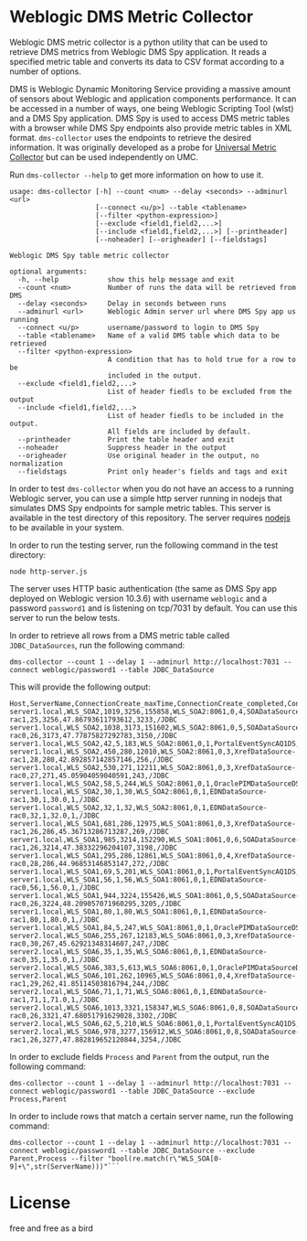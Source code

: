 # Weblogic DMS Metric Collector

Weblogic DMS metric collector is a python utility that can be used to retrieve DMS metrics from Weblogic DMS Spy application. 
It reads a specified metric table and converts its data to CSV format according to a number of options. 

DMS is Weblogic Dynamic Monitoring Service providing a massive amount of sensors about Weblogic and application components performance.
It can be accessed in a number of ways, one being Weblogic Scripting Tool (wlst) and a DMS Spy application. DMS Spy is used to access DMS metric tables with a browser while DMS Spy endpoints also provide metric tables in XML format. ```dms-collector``` uses 
the endpoints to retrieve the desired information. It was originally developed as a probe for [Universal Metric Collector](https://github.com/rstyczynski/umc) but can be used independently on UMC.

Run ```dms-collector --help``` to get more information on how to use it. 

```
usage: dms-collector [-h] --count <num> --delay <seconds> --adminurl <url>
                     [--connect <u/p>] --table <tablename>
                     [--filter <python-expression>]
                     [--exclude <field1,field2,...>]
                     [--include <field1,field2,...>] [--printheader]
                     [--noheader] [--origheader] [--fieldstags]

Weblogic DMS Spy table metric collector

optional arguments:
  -h, --help            show this help message and exit
  --count <num>         Number of runs the data will be retrieved from DMS
  --delay <seconds>     Delay in seconds between runs
  --adminurl <url>      Weblogic Admin server url where DMS Spy app us running
  --connect <u/p>       username/password to login to DMS Spy
  --table <tablename>   Name of a valid DMS table which data to be retrieved
  --filter <python-expression>
                        A condition that has to hold true for a row to be
                        included in the output.
  --exclude <field1,field2,...>
                        List of header fiedls to be excluded from the output
  --include <field1,field2,...>
                        List of header fiedls to be included in the output.
                        All fields are included by default.
  --printheader         Print the table header and exit
  --noheader            Suppress header in the output
  --origheader          Use original header in the output, no normalization
  --fieldstags          Print only header's fields and tags and exit
```

In order to test ```dms-collector``` when you do not have an access to a running Weblogic server, you can use
a simple http server running in nodejs that simulates DMS Spy endpoints for sample metric tables. 
This server is available in the test directory of this repository. The server requires [nodejs](https://nodejs.org/en/) to be available in your system. 

In order to run the testing server, run the following command in the test directory:

```
node http-server.js 
```

The server uses HTTP basic authentication (the same as DMS Spy app deployed on Weblogic version 10.3.6) with username ```weblogic``` and a password ```password1``` and is listening on tcp/7031 by default. You can use this server to run the below tests.

In order to retrieve all rows from a DMS metric table called ```JDBC_DataSources```, run the following command:

```
dms-collector --count 1 --delay 1 --adminurl http://localhost:7031 --connect weblogic/password1 --table JDBC_DataSource
```
This will provide the following output:

```
Host,ServerName,ConnectionCreate_maxTime,ConnectionCreate_completed,ConnectionCreate_time,Process,ConnectionCreate_active,ConnectionCreate_maxActive,Name,ConnectionCreate_minTime,ConnectionOpenCount_count,ConnectionCreate_avg,ConnectionCloseCount_count,Parent
server1.local,WLS_SOA2,1019,3256,155858,WLS_SOA2:8061,0,4,SOADataSource-rac1,25,3256,47.86793611793612,3233,/JDBC
server1.local,WLS_SOA2,1038,3173,151602,WLS_SOA2:8061,0,5,SOADataSource-rac0,26,3173,47.77875827292783,3150,/JDBC
server1.local,WLS_SOA2,42,5,183,WLS_SOA2:8061,0,1,PortalEventSyncAQ1DS,33,5,36.6,0,/JDBC
server1.local,WLS_SOA2,450,280,12010,WLS_SOA2:8061,0,3,XrefDataSource-rac1,28,280,42.892857142857146,256,/JDBC
server1.local,WLS_SOA2,530,271,12211,WLS_SOA2:8061,0,3,XrefDataSource-rac0,27,271,45.05904059040591,243,/JDBC
server1.local,WLS_SOA2,58,5,244,WLS_SOA2:8061,0,1,OraclePIMDataSourceDS,40,5,48.8,0,/JDBC
server1.local,WLS_SOA2,30,1,30,WLS_SOA2:8061,0,1,EDNDataSource-rac1,30,1,30.0,1,/JDBC
server1.local,WLS_SOA2,32,1,32,WLS_SOA2:8061,0,1,EDNDataSource-rac0,32,1,32.0,1,/JDBC
server1.local,WLS_SOA1,681,286,12975,WLS_SOA1:8061,0,3,XrefDataSource-rac1,26,286,45.36713286713287,269,/JDBC
server1.local,WLS_SOA1,985,3214,152290,WLS_SOA1:8061,0,6,SOADataSource-rac1,26,3214,47.38332296204107,3198,/JDBC
server1.local,WLS_SOA1,295,286,12861,WLS_SOA1:8061,0,4,XrefDataSource-rac0,28,286,44.96853146853147,272,/JDBC
server1.local,WLS_SOA1,69,5,201,WLS_SOA1:8061,0,1,PortalEventSyncAQ1DS,32,5,40.2,0,/JDBC
server1.local,WLS_SOA1,56,1,56,WLS_SOA1:8061,0,1,EDNDataSource-rac0,56,1,56.0,1,/JDBC
server1.local,WLS_SOA1,944,3224,155426,WLS_SOA1:8061,0,5,SOADataSource-rac0,26,3224,48.209057071960295,3205,/JDBC
server1.local,WLS_SOA1,80,1,80,WLS_SOA1:8061,0,1,EDNDataSource-rac1,80,1,80.0,1,/JDBC
server1.local,WLS_SOA1,84,5,247,WLS_SOA1:8061,0,1,OraclePIMDataSourceDS,38,5,49.4,0,/JDBC
server2.local,WLS_SOA6,255,267,12183,WLS_SOA6:8061,0,3,XrefDataSource-rac0,30,267,45.62921348314607,247,/JDBC
server2.local,WLS_SOA6,35,1,35,WLS_SOA6:8061,0,1,EDNDataSource-rac0,35,1,35.0,1,/JDBC
server2.local,WLS_SOA6,383,5,613,WLS_SOA6:8061,0,1,OraclePIMDataSourceDS,33,5,122.6,0,/JDBC
server2.local,WLS_SOA6,101,262,10965,WLS_SOA6:8061,0,4,XrefDataSource-rac1,29,262,41.85114503816794,244,/JDBC
server2.local,WLS_SOA6,71,1,71,WLS_SOA6:8061,0,1,EDNDataSource-rac1,71,1,71.0,1,/JDBC
server2.local,WLS_SOA6,1013,3321,158347,WLS_SOA6:8061,0,8,SOADataSource-rac0,26,3321,47.68051791629028,3302,/JDBC
server2.local,WLS_SOA6,62,5,210,WLS_SOA6:8061,0,1,PortalEventSyncAQ1DS,31,5,42.0,0,/JDBC
server2.local,WLS_SOA6,978,3277,156912,WLS_SOA6:8061,0,8,SOADataSource-rac1,26,3277,47.882819652120844,3254,/JDBC 
```
 
In order to exclude fields ```Process``` and ```Parent``` from the output, run the following command:

```
dms-collector --count 1 --delay 1 --adminurl http://localhost:7031 --connect weblogic/password1 --table JDBC_DataSource --exclude Process,Parent
```

In order to include rows that match a certain server name, run the following command:

```
dms-collector --count 1 --delay 1 --adminurl http://localhost:7031 --connect weblogic/password1 --table JDBC_DataSource --exclude Parent,Process --filter "bool(re.match(r\"WLS_SOA[0-9]+\",str(ServerName)))"```
```

# License

free and free as a bird